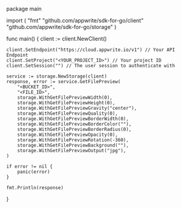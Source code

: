 package main

import (
    "fmt"
    "github.com/appwrite/sdk-for-go/client"
    "github.com/appwrite/sdk-for-go/storage"
)

func main() {
    client := client.NewClient()

    client.SetEndpoint("https://cloud.appwrite.io/v1") // Your API Endpoint
    client.SetProject("<YOUR_PROJECT_ID>") // Your project ID
    client.SetSession("") // The user session to authenticate with

    service := storage.NewStorage(client)
    response, error := service.GetFilePreview(
        "<BUCKET_ID>",
        "<FILE_ID>",
        storage.WithGetFilePreviewWidth(0),
        storage.WithGetFilePreviewHeight(0),
        storage.WithGetFilePreviewGravity("center"),
        storage.WithGetFilePreviewQuality(0),
        storage.WithGetFilePreviewBorderWidth(0),
        storage.WithGetFilePreviewBorderColor(""),
        storage.WithGetFilePreviewBorderRadius(0),
        storage.WithGetFilePreviewOpacity(0),
        storage.WithGetFilePreviewRotation(-360),
        storage.WithGetFilePreviewBackground(""),
        storage.WithGetFilePreviewOutput("jpg"),
    )

    if error != nil {
        panic(error)
    }

    fmt.Println(response)
}
